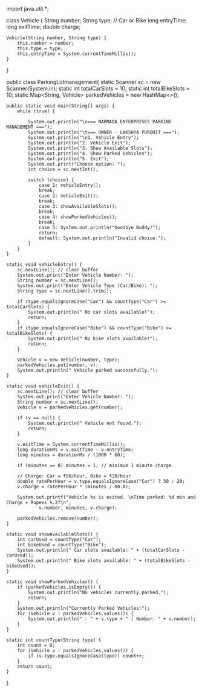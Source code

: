 import java.util.*;

class Vehicle {
    String number;
    String type; // Car or Bike
    long entryTime;
    long exitTime;
    double charge;

    Vehicle(String number, String type) {
        this.number = number;
        this.type = type;
        this.entryTime = System.currentTimeMillis();
    }
}

public class ParkingLotmanagement{
    static Scanner sc = new Scanner(System.in);
    static int totalCarSlots = 10;
    static int totalBikeSlots = 10;
    static Map<String, Vehicle> parkedVehicles = new HashMap<>();

    public static void main(String[] args) {
        while (true) {
           
            System.out.println("\n=== NARMADA ENTERPRISES PARKING MANAGEMENT ===");
            System.out.println("\t=== OWNER - LAKSHYA PUROHIT ===");
            System.out.println("\n1. Vehicle Entry");
            System.out.println("2. Vehicle Exit");
            System.out.println("3. Show Available Slots");
            System.out.println("4. Show Parked Vehicles");
            System.out.println("5. Exit");
            System.out.print("Choose option: ");
            int choice = sc.nextInt();

            switch (choice) {
                case 1: vehicleEntry();
                break;
                case 2: vehicleExit();
                break;
                case 3: showAvailableSlots();
                break;
                case 4: showParkedVehicles();
                break;
                case 5: System.out.println("Goodbye Buddy!");
                return;
                default: System.out.println("Invalid choice.");
            }
        }
    }

    static void vehicleEntry() {
        sc.nextLine(); // clear buffer
        System.out.print("Enter Vehicle Number: ");
        String number = sc.nextLine();
        System.out.print("Enter Vehicle Type (Car/Bike): ");
        String type = sc.nextLine().trim();

        if (type.equalsIgnoreCase("Car") && countType("Car") >= totalCarSlots) {
            System.out.println(" No car slots available!");
            return;
        }
        if (type.equalsIgnoreCase("Bike") && countType("Bike") >= totalBikeSlots) {
            System.out.println(" No bike slots available!");
            return;
        }

        Vehicle v = new Vehicle(number, type);
        parkedVehicles.put(number, v);
        System.out.println(" Vehicle parked successfully.");
    }

    static void vehicleExit() {
        sc.nextLine(); // clear buffer
        System.out.print("Enter Vehicle Number: ");
        String number = sc.nextLine();
        Vehicle v = parkedVehicles.get(number);

        if (v == null) {
            System.out.println(" Vehicle not found.");
            return;
        }

        v.exitTime = System.currentTimeMillis();
        long durationMs = v.exitTime - v.entryTime;
        long minutes = durationMs / (1000 * 60);

        if (minutes == 0) minutes = 1; // minimum 1 minute charge

        // Charge: Car = ₹50/hour, Bike = ₹20/hour
        double ratePerHour = v.type.equalsIgnoreCase("Car") ? 50 : 20;
        v.charge = ratePerHour * (minutes / 60.0);

        System.out.printf("Vehicle %s is exited. \nTime parked: %d min and Charge = Rupees %.2f\n",
                v.number, minutes, v.charge);

        parkedVehicles.remove(number);
    }

    static void showAvailableSlots() {
        int carUsed = countType("Car");
        int bikeUsed = countType("Bike");
        System.out.println(" Car slots available: " + (totalCarSlots - carUsed));
        System.out.println(" Bike slots available: " + (totalBikeSlots - bikeUsed));
    }

    static void showParkedVehicles() {
        if (parkedVehicles.isEmpty()) {
            System.out.println("No vehicles currently parked.");
            return;
        }
        System.out.println("Currently Parked Vehicles:");
        for (Vehicle v : parkedVehicles.values()) {
            System.out.println(" - " + v.type + " | Number: " + v.number);
        }
    }

    static int countType(String type) {
        int count = 0;
        for (Vehicle v : parkedVehicles.values()) {
            if (v.type.equalsIgnoreCase(type)) count++;
        }
        return count;
    }
}
